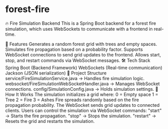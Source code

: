 # forest-fire

🔥 Fire Simulation Backend
This is a Spring Boot backend for a forest fire simulation, which uses WebSockets to communicate with a frontend in real-time.

🚀 Features
Generates a random forest grid with trees and empty spaces.
Simulates fire propagation based on a probability factor.
Supports WebSocket connections to send grid updates to the frontend.
Allows start, stop, and restart commands via WebSocket messages.
🛠️ Tech Stack
Spring Boot (Backend Framework)
WebSockets (Real-time communication)
Jackson (JSON serialization)
📂 Project Structure
service/FireSimulationService.java → Handles fire simulation logic.
websocket/FireSimulationWebSocketHandler.java → Manages WebSocket connections.
config/SimulationConfig.java → Holds simulation settings.
🔧 How It Works
The simulation initializes a grid where:
0 = Empty space
1 = Tree
2 = Fire
3 = Ashes
Fire spreads randomly based on the fire propagation probability.
The WebSocket sends grid updates to connected clients.
Users can control the simulation via WebSocket commands:
"start" → Starts the fire propagation.
"stop" → Stops the simulation.
"restart" → Resets the grid and restarts the simulation.
